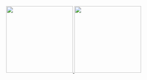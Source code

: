 <div>
  <a href="https://github.com/nathalyagsn">
    <img loading="lazy" height="180em" src="https://github-readme-stats.vercel.app/api/top-langs/?username=nathalyagsn&layout=compact&langs_count=7&theme=dracula"/>
    <img loading="lazy" height="180em" src="https://github-readme-stats.vercel.app/api?username=nathalyagsn&show_icons=true&theme=dracula&include_all_commits=true&count_private=true"/>
  </a>
</div>
